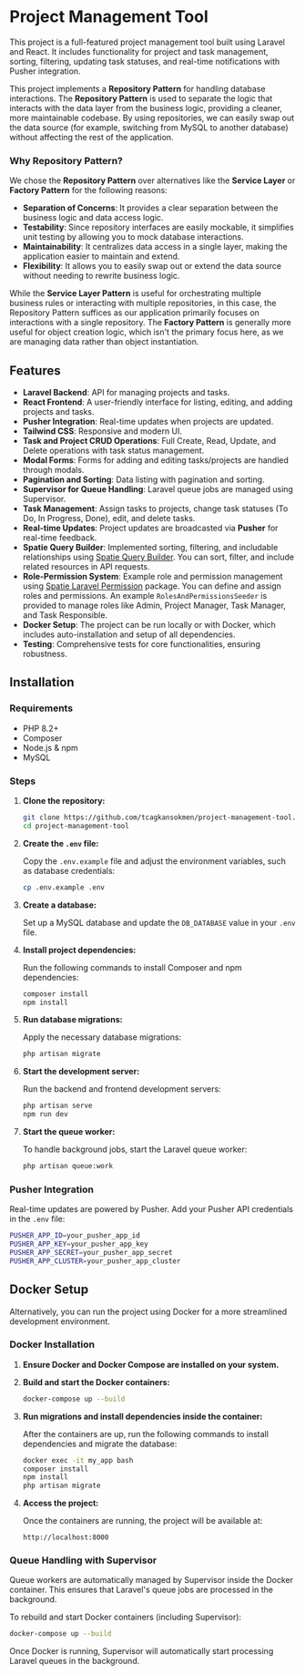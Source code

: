 # Project Management Tool

This project is a full-featured project management tool built using Laravel and React. It includes functionality for project and task management, sorting, filtering, updating task statuses, and real-time notifications with Pusher integration.

This project implements a **Repository Pattern** for handling database interactions. The **Repository Pattern** is used to separate the logic that interacts with the data layer from the business logic, providing a cleaner, more maintainable codebase. By using repositories, we can easily swap out the data source (for example, switching from MySQL to another database) without affecting the rest of the application.

### Why Repository Pattern?
We chose the **Repository Pattern** over alternatives like the **Service Layer** or **Factory Pattern** for the following reasons:
- **Separation of Concerns**: It provides a clear separation between the business logic and data access logic.
- **Testability**: Since repository interfaces are easily mockable, it simplifies unit testing by allowing you to mock database interactions.
- **Maintainability**: It centralizes data access in a single layer, making the application easier to maintain and extend.
- **Flexibility**: It allows you to easily swap out or extend the data source without needing to rewrite business logic.

While the **Service Layer Pattern** is useful for orchestrating multiple business rules or interacting with multiple repositories, in this case, the Repository Pattern suffices as our application primarily focuses on interactions with a single repository. The **Factory Pattern** is generally more useful for object creation logic, which isn't the primary focus here, as we are managing data rather than object instantiation.

## Features

- **Laravel Backend**: API for managing projects and tasks.
- **React Frontend**: A user-friendly interface for listing, editing, and adding projects and tasks.
- **Pusher Integration**: Real-time updates when projects are updated.
- **Tailwind CSS**: Responsive and modern UI.
- **Task and Project CRUD Operations**: Full Create, Read, Update, and Delete operations with task status management.
- **Modal Forms**: Forms for adding and editing tasks/projects are handled through modals.
- **Pagination and Sorting**: Data listing with pagination and sorting.
- **Supervisor for Queue Handling**: Laravel queue jobs are managed using Supervisor.
- **Task Management**: Assign tasks to projects, change task statuses (To Do, In Progress, Done), edit, and delete tasks.
- **Real-time Updates**: Project updates are broadcasted via **Pusher** for real-time feedback.
- **Spatie Query Builder**: Implemented sorting, filtering, and includable relationships using [Spatie Query Builder](https://github.com/spatie/laravel-query-builder). You can sort, filter, and include related resources in API requests.
- **Role-Permission System**: Example role and permission management using [Spatie Laravel Permission](https://spatie.be/docs/laravel-permission/v5/introduction) package. You can define and assign roles and permissions. An example `RolesAndPermissionsSeeder` is provided to manage roles like Admin, Project Manager, Task Manager, and Task Responsible.
- **Docker Setup**: The project can be run locally or with Docker, which includes auto-installation and setup of all dependencies.
- **Testing**: Comprehensive tests for core functionalities, ensuring robustness.

## Installation

### Requirements
- PHP 8.2+
- Composer
- Node.js & npm
- MySQL

### Steps

1. **Clone the repository:**

    ```bash
    git clone https://github.com/tcagkansokmen/project-management-tool.git
    cd project-management-tool
    ```

2. **Create the `.env` file:**

   Copy the `.env.example` file and adjust the environment variables, such as database credentials:

    ```bash
    cp .env.example .env
    ```

3. **Create a database:**

   Set up a MySQL database and update the `DB_DATABASE` value in your `.env` file.

4. **Install project dependencies:**

   Run the following commands to install Composer and npm dependencies:

    ```bash
    composer install
    npm install
    ```

5. **Run database migrations:**

   Apply the necessary database migrations:

    ```bash
    php artisan migrate
    ```

6. **Start the development server:**

   Run the backend and frontend development servers:

    ```bash
    php artisan serve
    npm run dev
    ```

7. **Start the queue worker:**

   To handle background jobs, start the Laravel queue worker:

    ```bash
    php artisan queue:work
    ```

### Pusher Integration

Real-time updates are powered by Pusher. Add your Pusher API credentials in the `.env` file:

```bash
PUSHER_APP_ID=your_pusher_app_id
PUSHER_APP_KEY=your_pusher_app_key
PUSHER_APP_SECRET=your_pusher_app_secret
PUSHER_APP_CLUSTER=your_pusher_app_cluster
```

## Docker Setup

Alternatively, you can run the project using Docker for a more streamlined development environment.

### Docker Installation

1. **Ensure Docker and Docker Compose are installed on your system.**

2. **Build and start the Docker containers:**

    ```bash
    docker-compose up --build
    ```

3. **Run migrations and install dependencies inside the container:**

   After the containers are up, run the following commands to install dependencies and migrate the database:

    ```bash
    docker exec -it my_app bash
    composer install
    npm install
    php artisan migrate
    ```

4. **Access the project:**

   Once the containers are running, the project will be available at:

    ```
    http://localhost:8000
    ```

### Queue Handling with Supervisor

Queue workers are automatically managed by Supervisor inside the Docker container. This ensures that Laravel's queue jobs are processed in the background.

To rebuild and start Docker containers (including Supervisor):

```bash
docker-compose up --build
```

Once Docker is running, Supervisor will automatically start processing Laravel queues in the background.
